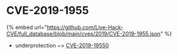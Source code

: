 # CVE-2019-1955
{% embed url="https://github.com/Live-Hack-CVE/full_database/blob/main/cves/2019/CVE-2019-1955.json" %}

* underprotection ~> [CVE-2019-19550](https://www.alice-snow.ru/2019/database/cve-2019-1955/cve-2019-19550-underprotection)